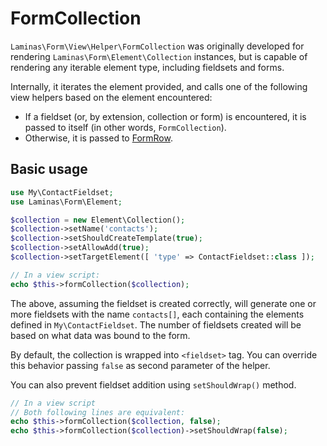# FormCollection

`Laminas\Form\View\Helper\FormCollection` was originally developed for rendering
`Laminas\Form\Element\Collection` instances, but is capable of rendering any
iterable element type, including fieldsets and forms.

Internally, it iterates the element provided, and calls one of the following
view helpers based on the element encountered:

- If a fieldset (or, by extension, collection or form) is encountered, it is
  passed to itself (in other words, `FormCollection`).
- Otherwise, it is passed to [FormRow](form-row.md).

## Basic usage

```php
use My\ContactFieldset;
use Laminas\Form\Element;

$collection = new Element\Collection();
$collection->setName('contacts');
$collection->setShouldCreateTemplate(true);
$collection->setAllowAdd(true);
$collection->setTargetElement([ 'type' => ContactFieldset::class ]);

// In a view script:
echo $this->formCollection($collection);
```

The above, assuming the fieldset is created correctly, will generate one or more
fieldsets with the name `contacts[]`, each containing the elements defined in
`My\ContactFieldset`. The number of fieldsets created will be based on what data
was bound to the form.

By default, the collection is wrapped into `<fieldset>` tag. You can override
this behavior passing `false` as second parameter of the helper.

You can also prevent fieldset addition using `setShouldWrap()` method.

```php
// In a view script
// Both following lines are equivalent:
echo $this->formCollection($collection, false);
echo $this->formCollection($collection)->setShouldWrap(false);
```
